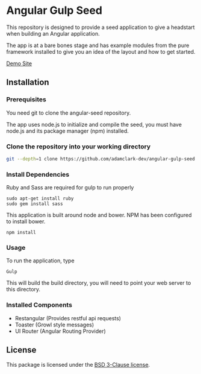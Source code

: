 Angular Gulp Seed
=================

This repository is designed to provide a seed application to give a headstart when building an Angular application.

The app is at a bare bones stage and has example modules from the pure framework installed to give you an idea of the layout and how to get started.

[Demo Site](http://178.62.26.101/)

## Installation 

### Prerequisites

You need git to clone the angular-seed repository.

The app uses node.js to initialize and compile the seed, you must have node.js and
its package manager (npm) installed.

### Clone the repository into your working directory

```bash
git --depth=1 clone https://github.com/adamclark-dev/angular-gulp-seed.git .
```

### Install Dependencies

Ruby and Sass are required for gulp to run properly

```
sudo apt-get install ruby
sudo gem install sass
```

This application is built around node and bower. NPM has been configured to install bower.

```
npm install
```

### Usage

To run the application, type

```
Gulp
```
This will build the build directory, you will need to point your web server to this directory.

### Installed Components

- Restangular (Provides restful api requests)
- Toaster (Growl style messages)
- UI Router (Angular Routing Provider)

## License

This package is licensed under the [BSD 3-Clause license](http://opensource.org/licenses/BSD-3-Clause).
